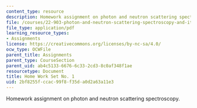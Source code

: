 ```yaml
---
content_type: resource
description: Homework assignment on photon and neutron scattering spectroscopy.
file: /courses/22-903-photon-and-neutron-scattering-spectroscopy-and-its-applications-in-condensed-matter-spring-2005/2bf8255fccac99f8f35da0d2a63a11e3_22_903_hw_1_051.pdf
file_type: application/pdf
learning_resource_types:
- Assignments
license: https://creativecommons.org/licenses/by-nc-sa/4.0/
ocw_type: OCWFile
parent_title: Assignments
parent_type: CourseSection
parent_uid: ab4c5133-6676-6c33-2cd3-8c0af348f1ae
resourcetype: Document
title: Home Work Set No. 1
uid: 2bf8255f-ccac-99f8-f35d-a0d2a63a11e3
---
```

Homework assignment on photon and neutron scattering spectroscopy.